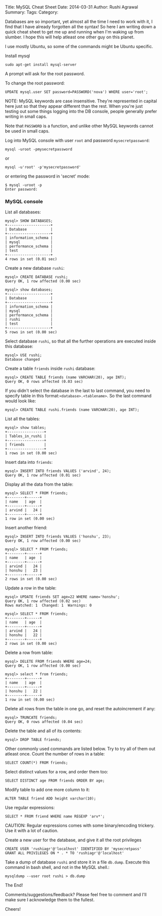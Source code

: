Title: MySQL Cheat Sheet
Date: 2014-03-31
Author: Rushi Agrawal
Summary: 
Tags: 
Category: 

Databases are so important, yet almost all the time I need to work with it, I find that I have already forgotten all the syntax! So here I am writing down a quick cheat sheet to get me up and running when I'm waking up from slumber. I hope this will help atleast one other guy on this planet.

<!-- more -->

I use mostly Ubuntu, so some of the commands might be Ubuntu specific.


Install mysql

	sudo apt-get install mysql-server

A prompt will ask for the root password.

To change the root password:

	UPDATE mysql.user SET password=PASSWORD('nova') WHERE user='root';
NOTE: MySQL keywords are case insensitive. They're represented in capital here just so that they appear different than the rest. When you're just testing out some things logging into the DB console, people generally prefer writing in small caps. 

Note that `PASSWORD` is a function, and unlike other MySQL keywords cannot be used in small caps.

Log into MySQL console with user `root` and password `mysecretpassword`:

	mysql -uroot -pmysecretpassword
or

	mysql -u'root' -p'mysecretpassword'

or entering the password in 'secret' mode:

	$ mysql -uroot -p
	Enter password: 



### MySQL console

List all databases:

	mysql> SHOW DATABASES;
	+--------------------+
	| Database           |
	+--------------------+
	| information_schema |
	| mysql              |
	| performance_schema |
	| test               |
	+--------------------+
	4 rows in set (0.01 sec)

Create a new database `rushi`:

	mysql> CREATE DATABASE rushi;
	Query OK, 1 row affected (0.00 sec)
	
	mysql> show databases;
	+--------------------+
	| Database           |
	+--------------------+
	| information_schema |
	| mysql              |
	| performance_schema |
	| rushi              |
	| test               |
	+--------------------+
	5 rows in set (0.00 sec)

Select database `rushi`, so that all the further operations are executed inside this database:

	mysql> USE rushi;
	Database changed

Create a table `friends` inside `rushi` database:

	mysql> CREATE TABLE friends (name VARCHAR(20), age INT);
	Query OK, 0 rows affected (0.03 sec)

If you didn't select the database in the last to last command, you need to specify table in this format:`<database>.<tablename>`. So the last command would look like:

	mysql> CREATE TABLE rushi.friends (name VARCHAR(20), age INT);

List all the tables:

	mysql> show tables;
	+-----------------+
	| Tables_in_rushi |
	+-----------------+
	| friends         |
	+-----------------+
	1 rows in set (0.00 sec)

Insert data into `friends`:

	mysql> INSERT INTO friends VALUES ('arvind', 24);
	Query OK, 1 row affected (0.01 sec)

Display all the data from the table:

	mysql> SELECT * FROM friends;
	+--------+------+
	| name   | age  |
	+--------+------+
	| arvind |   24 |
	+--------+------+
	1 row in set (0.00 sec)

Insert another friend:

	mysql> INSERT INTO friends VALUES ('honshu', 23);
	Query OK, 1 row affected (0.00 sec)
	
	mysql> SELECT * FROM friends;
	+--------+------+
	| name   | age  |
	+--------+------+
	| arvind |   24 |
	| honshu |   23 |
	+--------+------+
	2 rows in set (0.00 sec)


Update a row in the table:

	mysql> UPDATE friends SET age=22 WHERE name='honshu';
	Query OK, 1 row affected (0.02 sec)
	Rows matched: 1  Changed: 1  Warnings: 0

	mysql> SELECT * FROM friends;
	+--------+------+
	| name   | age  |
	+--------+------+
	| arvind |   24 |
	| honshu |   22 |
	+--------+------+
	2 rows in set (0.00 sec)

Delete a row from table:

	mysql> DELETE FROM friends WHERE age=24;
	Query OK, 1 row affected (0.00 sec)
	
	mysql> select * from friends;
	+--------+------+
	| name   | age  |
	+--------+------+
	| honshu |   22 |
	+--------+------+
	1 row in set (0.00 sec)

Delete all rows from the table in one go, and reset the autoincrement if any:

	mysql> TRUNCATE friends;
	Query OK, 0 rows affected (0.04 sec)

Delete the table and all of its contents:

	mysql> DROP TABLE friends;


Other commonly used commands are listed below. Try to try all of them out atleast once.
Count the number of rows in a table:

	SELECT COUNT(*) FROM friends;

Select distinct values for a row, and order them too:

	SELECT DISTINCT age FROM friends ORDER BY age;

Modify table to add one more column to it:

	ALTER TABLE friend ADD height varchar(10);

Use regular expressions:

	SELECT * FROM friend WHERE name REGEXP 'arv*';
CAUTION: Regular expressions comes with some binary/encoding trickery. Use it with a lot of caution.

Create a new user for the database, and give it all the root privileges

	CREATE USER 'rushiagr'@'localhost' IDENTIFIED BY 'mysecretpass'
	GRANT ALL PRIVILEGES ON * . * TO 'rushiagr'@'localhost'

Take a dump of database `rushi` and store it in a file `db.dump`. Execute this command in bash shell, and not in the MySQL shell.:

	mysqldump --user root rushi > db.dump

The End!

Comments/suggestions/feedback? Please feel free to comment and I'll make sure I acknowledge them to the fullest.

Cheers!


